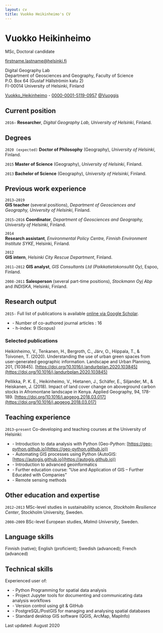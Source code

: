 ```yaml
---
layout: cv
title: Vuokko Heikinheimo's CV
---
```

# Vuokko Heikinheimo
MSc, Doctoral candidate

<a href="firstname.lastname@helsinki.fi">firstname.lastname@helsinki.fi</a>

Digital Geography Lab <br/>
Department of Geosciences and Geography, Faculty of Science<br/>
P.O. Box 64 (Gustaf Hällströmin katu 2)<br/>
FI-00014 University of Helsinki, Finland<br/>

<div id="webaddress">
  <a href="https://www.researchgate.net/profile/Vuokko_Heikinheimo"><i class="ai ai-researchgate"></i> Vuokko_Heikinheimo</a> - 
  <a href="https://orcid.org/0000-0001-5119-0957"><i class="ai ai-orcid"></i> 0000-0001-5119-0957</a> 
  <a href="https://twitter.com/Vuoggis"><i class="fab fa-twitter"></i> @Vuoggis</a>
</div>

## Current position
`2016–`
**Researcher**, *Digital Geography Lab, University of Helsinki*, Finland.

## Degrees

`2020 (expected)`
**Doctor of Philosophy** (Geography), *University of Helsinki*, Finland.

`2015`
**Master of Science** (Geography), *University of Helsinki*, Finland.

`2013`
**Bachelor of Science** (Geography), *University of Helsinki*, Finland.




## Previous work experience

`2013–2019` 	
**GIS teacher** (several positions), *Department of Geosciences and Geography, University of Helsinki*, Finland.

`2015–2016`	**Coordinator**, *Department of Geosciences and Geography, University of Helsinki*, Finland.

`2014` 	
**Research assistant**, *Environmental Policy Centre, Finnish Environment Institute SYKE*, Helsinki, Finland.

`2012`	
**GIS intern**, *Helsinki City Rescue Department*, Finland.

`2011–2012`
**GIS analyst**, *GIS Consultants Ltd (Paikkatietokonsultit Oy)*, Espoo, Finland.

`2008-2011`	
**Salesperson** (several part-time positions), *Stockmann Oyj Abp* and *INDISKA*, Helsinki, Finland.

## Research output

`2015-`
Full list of publications  is available [online via Google Scholar](https://scholar.google.com/citations?user=hunU3XcAAAAJ).
- \-  Number of co-authored journal articles : 16
- \- h-index: 9 (Scopus)

### Selected publications

Heikinheimo, V., Tenkanen, H., Bergroth, C., Järv, O., Hiippala, T., & Toivonen, T. (2020). 
Understanding the use of urban green spaces from user-generated geographic information. Landscape and Urban Planning, 201, [103845]. [https://doi.org/10.1016/j.landurbplan.2020.103845](https://doi.org/10.1016/j.landurbplan.2020.103845)

Pellikka, P. K. E., Heikinheimo, V., Hietanen, J., Schäfer, E., Siljander, M., & Heiskanen, J. (2018). 
Impact of land cover change on aboveground carbon stocks in Afromontane landscape in Kenya. Applied Geography, 94, 178-189. [https://doi.org/10.1016/j.apgeog.2018.03.017](https://doi.org/10.1016/j.apgeog.2018.03.017)

## Teaching experience

`2013–present` Co-developing and teaching courses at the University of Helsinki: 

- \- Introduction to data analysis with Python (Geo-Python: [https://geo-python.github.io](https://geo-python.github.io))
- \- Automating GIS processes using Python (AutoGIS:[https://autogis.github.io](https://autogis.github.io))
- \- Introduction to advanced geoinformatics 
- \- Further education course: “Use and Application of GIS – Further Educated with Companies”
- \- Remote sensing methods

## Other education and expertise

`2012–2013`	
MSc-level studies in sustainability science, *Stockholm Resilience Center*, Stockholm University, Sweden.

`2008–2009`	
BSc-level European studies, *Malmö University*, Sweden.

## Language skills

Finnish (native); English (proficient); Swedish (advanced); French (advanced)

## Technical skills

Experienced user of:
- \- Python Programming for spatial data analysis
- \- Project Jupyter tools for documenting and communicating data analysis workflows
- \- Version control using git & GitHub 
- \- PostgreSQL/PostGIS for managing and analysing spatial databases
- \- Standard desktop GIS software (QGIS, ArcMap, MapInfo)

Last updated: August 2020


